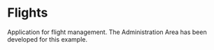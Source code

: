 # Flights

Application for flight management.
The Administration Area has been developed for this example.